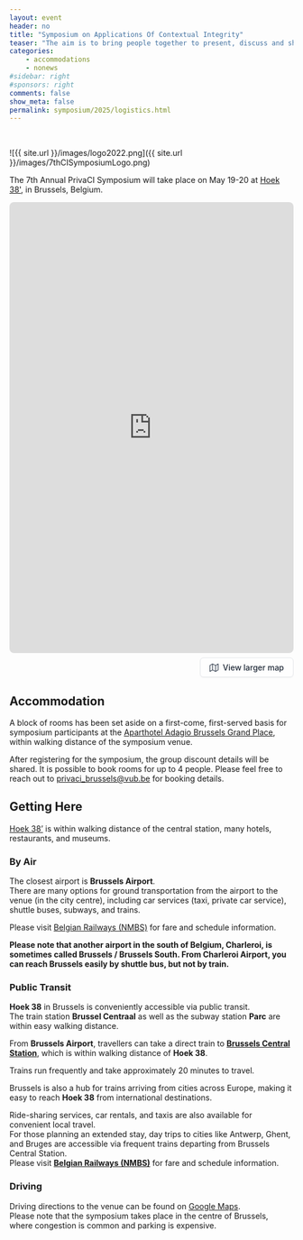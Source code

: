 ```yaml
---
layout: event
header: no
title: "Symposium on Applications Of Contextual Integrity"
teaser: "The aim is to bring people together to present, discuss and share ideas based on ongoing and completed projects drawing on CI as their underlying conception of privacy."
categories:
    - accommodations
    - nonews
#sidebar: right
#sponsors: right
comments: false
show_meta: false
permalink: symposium/2025/logistics.html
---
```

<br/>

<style>
.alert{
    position:relative;
    padding:.75rem 1.25rem;
    margin-bottom:1rem;
    border:1px solid transparent;
    border-radius:.25rem
}
.alert-heading{
    color:inherit
}
.alert-link{
    font-weight:700
}
.alert-success {
    color: #155724;
    background-color: #f7f9f7;
    border-color: #c3e6cb;
}

.alert-success hr {
    border-top-color: #b1dfbb
}

.alert-success .alert-link {
    color: #0b2e13
}
.alert-warning{
    color:#856404;
    background-color:#e6e6e6;
    border-color:#ffeeba
}
.alert-warning hr{
    border-top-color:#ffe8a1
}
.alert-warning .alert-link{
    color:#533f03
}

</style>

![{{ site.url }}/images/logo2022.png]({{ site.url }}/images/7thCISymposiumLogo.png)

The 7th Annual PrivaCI Symposium will take place on May 19-20 at [Hoek 38'](https://maps.app.goo.gl/DBAbyVbf2ZD1aMiQ6), in Brussels, Belgium.

  <div style="position: relative; width: 100%; max-width: 1200px; margin: 0 auto;">
  <iframe
    id="viata-event-iframe-privaci2025"
    src=https://viata.ai/event/privaci2025
    width="100%"
    height="800"
    frameborder="0"
    allowfullscreen
    style="border-radius: 8px; overflow: hidden; display: block;"
  ></iframe>
  <div style="display: flex; justify-content: flex-end; margin-top: 8px;">
    <a href=https://viata.ai/event/privaci2025
       target="_blank"
       rel="noopener noreferrer"
       style="display: inline-flex; align-items: center; gap: 8px; background-color: rgba(255, 255, 255, 0.8); color: #1f2937;
              padding: 8px 16px; border-radius: 6px; text-decoration: none; font-family: -apple-system, BlinkMacSystemFont,
              'Segoe UI', Roboto, Helvetica, Arial, sans-serif; font-size: 14px; font-weight: 500;
              transition: all 0.2s ease; box-shadow: 0 1px 2px rgba(0, 0, 0, 0.05); border: 1px solid #e5e7eb;">
      <svg xmlns=http://www.w3.org/2000/svg width="16" height="16" viewBox="0 0 24 24" fill="none"
           stroke="currentColor" stroke-width="2" stroke-linecap="round" stroke-linejoin="round"
           style="color: #4b5563; transition: color 0.2s ease;">
        <polygon points="1 6 1 22 8 18 16 22 23 18 23 2 16 6 8 2 1 6"></polygon>
        <line x1="8" y1="2" x2="8" y2="18"></line>
        <line x1="16" y1="6" x2="16" y2="22"></line>
      </svg>
      <span style="transition: color 0.2s ease;">View larger map</span>
    </a>
  </div>
</div>

## Accommodation

A block of rooms has been set aside on a first-come, first-served basis for symposium participants at the [Aparthotel Adagio Brussels Grand Place](https://www.adagio-city.com/gb/hotel-7242-aparthotel-adagio-brussels-grand-place/index.shtml), within walking distance of the symposium venue.

After registering for the symposium, the group discount details will be shared. It is possible to book rooms for up to 4 people. Please feel free to reach out to [privaci_brussels@vub.be](mailto:privaci_brussels@vub.be) for booking details.

## Getting Here

[Hoek 38’](https://maps.app.goo.gl/DBAbyVbf2ZD1aMiQ6) is within walking distance of the central station, many hotels, restaurants, and museums.

### By Air

The closest airport is **Brussels Airport**.  
There are many options for ground transportation from the airport to the venue (in the city centre), including car services (taxi, private car service), shuttle buses, subways, and trains.

Please visit [Belgian Railways (NMBS)](https://www.belgiantrain.be/en) for fare and schedule information.

**Please note that another airport in the south of Belgium, Charleroi, is sometimes called Brussels / Brussels South. From Charleroi Airport, you can reach Brussels easily by shuttle bus, but not by train.**

### Public Transit

**Hoek 38** in Brussels is conveniently accessible via public transit.  
The train station **Brussel Centraal** as well as the subway station **Parc** are within easy walking distance.

From **Brussels Airport**, travellers can take a direct train to **[Brussels Central Station](https://maps.app.goo.gl/U5JYUzzsQ2zETpCu7)**, which is within walking distance of **Hoek 38**.

Trains run frequently and take approximately 20 minutes to travel. 

Brussels is also a hub for trains arriving from cities across Europe, making it easy to reach **Hoek 38** from international destinations.

Ride-sharing services, car rentals, and taxis are also available for convenient local travel.  
For those planning an extended stay, day trips to cities like Antwerp, Ghent, and Bruges are accessible via frequent trains departing from Brussels Central Station.  
Please visit **[Belgian Railways (NMBS)](https://www.belgiantrain.be/en)** for fare and schedule information.

### Driving

Driving directions to the venue can be found on [Google Maps](https://www.google.com/maps).  
Please note that the symposium takes place in the centre of Brussels, where congestion is common and parking is expensive.
